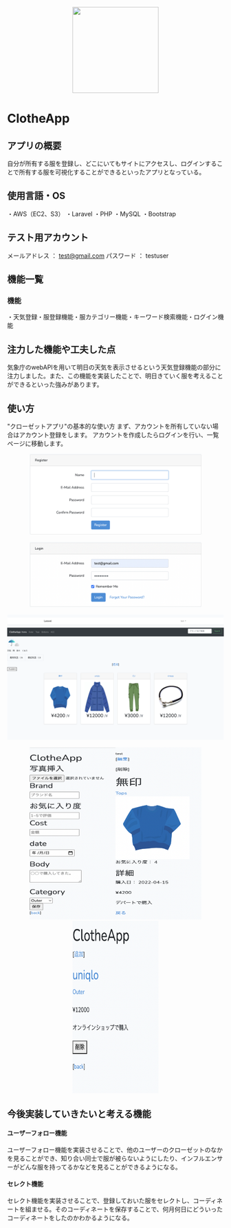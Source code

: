 <p align="center"><a href="https://clotheapp.herokuapp.com/"><img src="https://news.p-mom.net/wp-content/uploads/2017/08/123661m.jpg" width="200" height="200"></a></p>

# ClotheApp

## アプリの概要
自分が所有する服を登録し、どこにいてもサイトにアクセスし、ログインすることで所有する服を可視化することができるといったアプリとなっている。

## 使用言語・OS
・AWS（EC2、S3）
・Laravel
・PHP
・MySQL
・Bootstrap

## テスト用アカウント
メールアドレス ： test@gmail.com
パスワード ： testuser

## 機能一覧
<h3>機能</h3>
・天気登録・服登録機能・服カテゴリー機能・キーワード検索機能・ログイン機能

## 注力した機能や工夫した点
気象庁のwebAPIを用いて明日の天気を表示させるという天気登録機能の部分に注力しました。また、この機能を実装したことで、明日きていく服を考えることができるといった強みがあります。

## 使い方
"クローゼットアプリ"の基本的な使い方
まず、アカウントを所有していない場合はアカウント登録をします。
アカウントを作成したらログインを行い、一覧ページに移動します。
<p align="center"><img src="スクリーンショット 2022-04-13 13.52.16.png" width=400></p>
<p align="center"><img src="スクリーンショット 2022-04-13 13.52.47.png" width=400></p>
<p align="center"><img src="スクリーンショット 2022-04-13 13.49.49.png" width=800></p>
<p align="center"><a><img src="スクリーンショット 2022-04-13 13.50.35.png" width=200 height="400"></a><a><img src="スクリーンショット 2022-04-13 12.53.52.png" width=200 height="400"></a><a><img src="スクリーンショット 2022-04-13 13.51.21.png" width=200 height="400"></a></p>


## 今後実装していきたいと考える機能

<h4>ユーザーフォロー機能</h4>
ユーザーフォロー機能を実装させることで、他のユーザーのクローゼットのなかを見ることができ、知り合い同士で服が被らないようにしたり、インフルエンサーがどんな服を持ってるかなどを見ることができるようになる。
<h4>セレクト機能</h4>
セレクト機能を実装させることで、登録しておいた服をセレクトし、コーディネートを組ませる。そのコーディネートを保存することで、何月何日にどういったコーディネートをしたのかわかるようになる。

